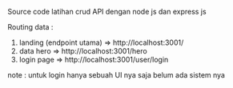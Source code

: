 Source code latihan crud API dengan node js dan express js

Routing data :
1. landing (endpoint utama) => http://localhost:3001/
2. data hero => http://localhost:3001/hero
3. login page => http://localhost:3001/user/login

note :
untuk login hanya sebuah UI nya saja belum ada sistem nya
